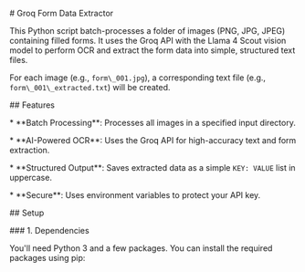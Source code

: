 \# Groq Form Data Extractor



This Python script batch-processes a folder of images (PNG, JPG, JPEG) containing filled forms. It uses the Groq API with the Llama 4 Scout vision model to perform OCR and extract the form data into simple, structured text files.



For each image (e.g., `form\_001.jpg`), a corresponding text file (e.g., `form\_001\_extracted.txt`) will be created.



\## Features



\* \*\*Batch Processing\*\*: Processes all images in a specified input directory.

\* \*\*AI-Powered OCR\*\*: Uses the Groq API for high-accuracy text and form extraction.

\* \*\*Structured Output\*\*: Saves extracted data as a simple `KEY: VALUE` list in uppercase.

\* \*\*Secure\*\*: Uses environment variables to protect your API key.



\## Setup



\### 1. Dependencies



You'll need Python 3 and a few packages. You can install the required packages using pip:



